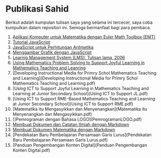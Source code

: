 # Publikasi Sahid
Berikut adalah kumpulan tulisan saya yang selama ini tercecer, saya coba kumpulkan dalam repositori ini. Semoga bermanfaat bagi para pembaca.
1. [Aplikasi Komputer untuk Matematika dengan Euler Math Toolbox (EMT)](CetakAplikom.pdf)
2. [Tutorial JavaScript](TutorialJavaScript.html)
3. [JavaScript untuk Perhitungan Aritmetika](JavaScript4Arithmetic.html)
4. [Menggambar Grafik dengan JavaScript](JS4Grafik.html)
5. [Learnig Management System (LMS): Tulisan lama, 2006](LMS4SEAMOLEC.pdf)
6. [Using Mathematics Problem Solving to Support Joyful Learning in Mathematics Teaching and Leanring](UsingMathematicsProblemSolvingtoImproveStudentMathematicalThinkinginLearningMathematics.pdf)
7. [Developing Instructional Media for Primry Schol Mathematics Teaching and Learning](Developing Instructional Media for Primry Schol Mathematics Teaching and Learning.pdf)
8. [Using ICT to Support Joyful Learning in Mathematics Teaching and Learning at Junior Secondary School](Using ICT to Support JL.pdf)
9. [Using ICT to Support RME-Based Mathematics Teaching and Learning at Junior Secondary School](Using ICT to Support RME.pdf)
10. [Matematika itu Mengasyikkan dan Menyenangkan](Matematika itu Menyenangkan dan Mengasyikkan.pdf)
11. []Pemrograman dengan Bahasa LOGO](PemrogramanLOGO.pdf)
12. [Membuat Dokumen dan Catatan Ilmiah dengan Markdown](MarkdownTypora4ScientifDocs.pdf)
13. [Membuat Dokumen Matematika dengan Markdown](MembuatDokumenMatematikadenganMarkdown.pdf)
14. [Pendekatan Baru Pembelajaran Persamaan Garis Lurus](Pendekatan Baru Pembelajaran Persamaan Garis Lurus.pdf)
15. [Panduan Pengembangan Konten Digital](Panduan Pengembangan Konten Digital.pdf)

